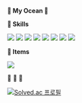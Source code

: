 <strong>🐳 My Ocean 🐳</strong>


<strong>🛒 Skills</strong>

<img src="https://img.shields.io/badge/Python-3776AB?style=flat-square&logo=Python&logoColor=white"/> <img src="https://img.shields.io/badge/Java-007396?style=flat-square&logo=Java&logoColor=white"/>
<img src="https://img.shields.io/badge/HTML-E34F26?style=flat-square&logo=HTML5&logoColor=white"/> <img src="https://img.shields.io/badge/CSS-1572B6?style=flat-square&logo=CSS3&logoColor=white"/> <img src="https://img.shields.io/badge/JavaScript-F7DF1E?style=flat-square&logo=JavaScript&logoColor=white"/> <img src="https://img.shields.io/badge/TypeScript-3178C6?style=flat-square&logo=TypeScript&logoColor=white"/> 
<img src="https://img.shields.io/badge/R-276DC3?style=flat-square&logo=R&logoColor=white"/> <img src="https://img.shields.io/badge/MySQL-4479A1?style=flat-square&logo=MySQL&logoColor=white"/>


<strong>🚗 Items</strong>

<img src="https://img.shields.io/badge/VisualStudioCode-007ACC?style=flat-square&logo=VisualStudioCode&logoColor=white"/>


🐢 🐳 🦐


[![Solved.ac
프로필](http://mazassumnida.wtf/api/v2/generate_badge?boj=zriring)](https://solved.ac/zriring)
